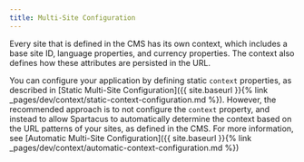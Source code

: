 ```yaml
---
title: Multi-Site Configuration
---
```


Every site that is defined in the CMS has its own context, which includes a base site ID, language properties, and currency properties. The context also defines how these attributes are persisted in the URL.

You can configure your application by defining static `context` properties, as described in [Static Multi-Site Configuration]({{ site.baseurl }}{% link _pages/dev/context/static-context-configuration.md %}). However, the recommended approach is to not configure the `context` property, and instead to allow Spartacus to automatically determine the context based on the URL patterns of your sites, as defined in the CMS. For more information, see [Automatic Multi-Site Configuration]({{ site.baseurl }}{% link _pages/dev/context/automatic-context-configuration.md %})
